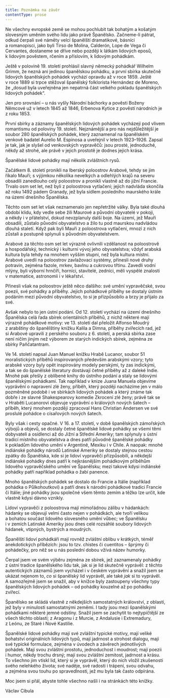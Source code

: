 ```yaml
---
title: Poznámka na závěr
contentType: prose
---
```


<section>

Ne všechny evropské země se mohou pochlubit tak bohatým a košatým slovesným uměním svého lidu jako právě Španělsko. Začneme-li pátrat, odkud čerpali své náměty velcí španělští dramatikové, básníci a romanopisci, jako byli Tirso de Molina, Calderón, Lope de Vega či Cervantes, dostaneme se dříve nebo později k látkám lidových eposů, k lidovým pověstem, rčením a příslovím, k lidovým pohádkám.

Ještě v polovině 19. století prohlásil slavný německý pohádkář Wilhelm Grimm, že nezná ani jedinou španělskou pohádku, a první sbírka skutečně lidových španělských pohádek vychází opravdu až v roce 1859. Ještě v roce 1889 si trpce stěžoval španělský folklorista Hernández de Moreno, že „dosud byla uveřejněna jen nepatrná část velkého pokladu španělských lidových pohádek“.

Jen pro srovnání – u nás vyšly Národní báchorky a pověsti Boženy Němcové už v letech 1845 až 1846, Erbenova Kytice z pověstí národních je z roku 1853.

První sbírky a záznamy španělských lidových pohádek vycházejí pod vlivem romantismu od poloviny 19. století. Nejznámější a pro nás nejdůležitější je soubor 280 španělských pohádek, který zaznamenal na španělském venkově badatel Aurelio M. Espinosa a uveřejnil v letech 1923–1926. Zapsal je tak, jak je slyšel od venkovských vypravěčů: jsou prosté, jednoduché, někdy až strohé, ale právě v jejich prostotě je dodnes jejich krása.

Španělské lidové pohádky mají několik zvláštních rysů.

Začátkem 8. století pronikli na Iberský poloostrov Arabové, tehdy se jim říkalo Mauři; s výjimkou několika nevelkých a odlehlých krajů na severu obsadili zanedlouho celý poloostrov a pronikli vlastně až do jižní Francie. Trvalo osm set let, než byli z poloostrova vytlačeni; jejich nadvláda skončila až roku 1492 pádem Granady, jež byla sídlem posledního maurského krále na území dnešního Španělska.

Těchto osm set let však neznamenalo jen nepřetržité války. Byla také dlouhá období klidu, kdy vedle sebe žili Maurové a původní obyvatelé v pokoji, a někdy i v přátelství, dokud nevzplanuly další boje. Na území, jež Mauři obsadili, zůstalo původní obyvatelstvo a žilo tu pod maurskou nadvládou dlouhá staletí. Když pak byli Mauři z poloostrova vytlačeni, mnozí z nich zůstali a postupně splynuli s původním obyvatelstvem.

Arabové za těchto osm set let výrazně ovlivnili vzdělanost na poloostrově a hospodářský, technický i kulturní vývoj jeho obyvatelstva; vždyť arabská kultura byla tehdy na mnohem vyšším stupni, než byla kultura místní. Arabové uvedli na poloostrov zavlažovací systémy, přinesli nové druhy potravin, zejména fazole, mrkev, bavlnu a cukrovou třtinu. Zavedli vodní mlýny, byli výborní hrnčíři, horníci, stavitelé, zedníci, měli vyspělé znalosti v matematice, astronomii i v lékařství.

Přinesli však na poloostrov ještě něco dalšího: své umění vypravěčské, svou poezii, své pohádky a příběhy. Jejich pohádkové příběhy se dostaly ústním podáním mezi původní obyvatelstvo, to si je přizpůsobilo a brzy je přijalo za své.

Avšak nebylo to jen ústní podání. Od 12. století vychází na území dnešního Španělska celá řada sbírek orientálních příběhů, z nichž některé mají výrazně pohádkové motivy: ve 13. století dal přeložit Alfonso Moudrý z arabštiny do španělštiny knížku Kalila a Dimna, příběhy zvířecích rad, jež si Arabové upravili z perského souboru z 6. století, a perská sbírka zase není ničím jiným než výborem ze starých indických sbírek, zejména ze sbírky Paňčatantram.

Ve 14. století napsal Juan Manuel knížku Hrabě Lucanor, soubor 51 moralistických příběhů inspirovaných především arabskými vzory; tyto arabské vzory byly opět inspirovány modely perskými, ty zas indickými, a tak se do španělské literatury dostávají četné příběhy až z daleké Indie. Mnohé pak přešly z oblíbené knihy do ústního podání a staly se lidovými španělskými pohádkami. Tak například v knize Juana Manuela objevíme vyprávění o napravení zlé ženy, příběh, který později nacházíme jen v málo pozměněné podobě i ve sbírkách lidových pohádek a který známe tak dobře i ze slavné Shakespearovy komedie Zkrocení zlé ženy; právě tak se v Hraběti Lucanorovi objevuje vyprávění o králových nových šatech – příběh, který mnohem později zpracoval Hans Christian Andersen ve své proslulé pohádce o císařových nových šatech.

Byly však i cesty opačné. V 16. a 17. století, v době španělských zámořských výbojů a objevů, se dostaly četné španělské lidové pohádky se všemi těmi dobyvateli a osídlenci až do Jižní a Střední Ameriky; tam splynuly s ústní tradicí místního obyvatelstva a dnes patří původně španělské pohádky k pokladům lidového umění v Argentině, Mexiku i v Chile. A naopak: mnohé indiánské pohádky národů Latinské Ameriky se dostaly stejnou cestou zpátky do Španělska, kde si je lidoví vypravěči přizpůsobili, a někdejší indián­ské pohádky dnes patří k nejkrásnějším pohádkovým příběhům lidového vypravěčského umění ve Španělsku; mezi takové kdysi indiánské pohádky patří například pohádka o žabí panence.

Mnoho španělských pohádek se dostalo do Francie a Itálie (například pohádka o Půlkohoutkovi) a patří dnes k národní pohádkové tradici Francie či Itálie; jiné pohádky jsou společné všem těmto zemím a těžko lze určit, kde vlastně kdysi dávno vznikly.

Lidoví vypravěči z poloostrova mají mimořádnou zálibu v hádankách: hádanky se objevují velmi často nejen v pohádkách, ale tvoří velikou a bohatou součást lidového slovesného umění vůbec; ve Španělsku i v zemích Latinské Ameriky jsou dnes celé rozsáhlé soubory lidových hádanek, vtipných, bystrých a moudrých.

Španělští lidoví pohádkáři mají rovněž zvláštní oblibu v krátkých, téměř anekdotických příbězích: jsou to tzv. chistes či cuentitos – šprýmy či pohádečky, pro něž se u nás poslední dobou vžívá název humorky.

Čerpal jsem ve svém výběru zejména ze sbírek, jež zaznamenaly pohádky z ústní tradice španělského lidu tak, jak si je lid skutečně vyprávěl: z těchto autentických záznamů jsem vycházel i v českém vyprávění a snažil jsem se ukázat nejenom to, _co_ si španělský lid vyprávěl, ale také _jak_ si to vyprávěl. A samozřejmě jsem se snažil, aby v knížce byly zastoupeny všechny typy španělských lidových pohádek – od pohádky kouzelné až po pohádku zvířecí.

Španělsko se skládá vlastně z někdejších samostatných království, z oblastí, jež byly v minulosti samostatnými zeměmi. I tady jsou mezi španělskými pohádkami některé jemné odstíny. Snažil jsem se zachytit to nejtypičtější ze všech těchto oblastí; z Aragonu i z Murcie, z Andalusie i Extremadury, z Leónu, ze Staré i Nové Kastilie.

Španělské lidové pohádky mají své zvláštní typické motivy, mají veliké bohatství originálních lidových typů, mají jadrnost a strohost dialogu, mají své typické formulace, zejména v úvodech a závěrech jednotlivých pohádek. Mají svou zvláštní prostotu, jednoduchost i moudrost; mají poezii i humor, někdy trochu drsný; mají svou zvláštní zemitost, jadrnost a krásu. To všechno jim vtiskl lid, který si je vyprávěl, který do nich vložil zkušenosti svého nelehkého života; své naděje, své radosti i trápení, svou odvahu, a zejména svou touhu po spravedlnosti, jež mu byla tak často odpírána.

Moc jsem si přál, abyste tohle všechno našli i na stránkách této knížky.

Václav Cibula

</section>
